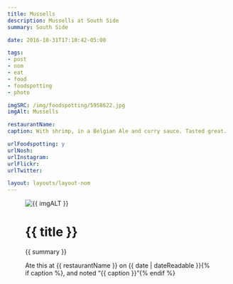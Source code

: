 ```yaml
---
title: Mussells
description: Mussells at South Side
summary: South Side

date: 2016-10-31T17:10:42-05:00

tags:
- post
- nom
- eat
- food
- foodspotting
- photo

imgSRC: /img/foodspotting/5958622.jpg
imgAlt: Mussells

restaurantName:
caption: With shrimp, in a Belgian Ale and curry sauce. Tasted great.

urlFoodspotting: y
urlNosh:
urlInstagram:
urlFlickr:
urlTwitter:

layout: layouts/layout-nom
---
```

<figure class="nom">
	<img class="u-photo img-border" src="{{ imgSRC }}" alt="{{ imgALT }}">
	<figcaption>
		<h1 class="title p-name">{{ title }}</h1>
		<p class="summary">{{ summary }}</p>
		<p>Ate this at {{ restaurantName }} on <time class="dt-published" datetime="{{ date | dateIso }}">{{ date | dateReadable }}</time>{% if caption %}, and noted <q class="caption">{{ caption }}</q>{% endif %}
	</figcaption>
</figure>